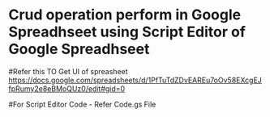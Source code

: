 # Crud operation perform in Google Spreadhseet using Script Editor of Google Spreadhseet

#Refer this TO Get UI of spreasheet
https://docs.google.com/spreadsheets/d/1PfTuTdZDvEAREu7oOv58EXcgEJfpRumy2e8eBMoQUz0/edit#gid=0

#For Script Editor Code -
Refer Code.gs File
